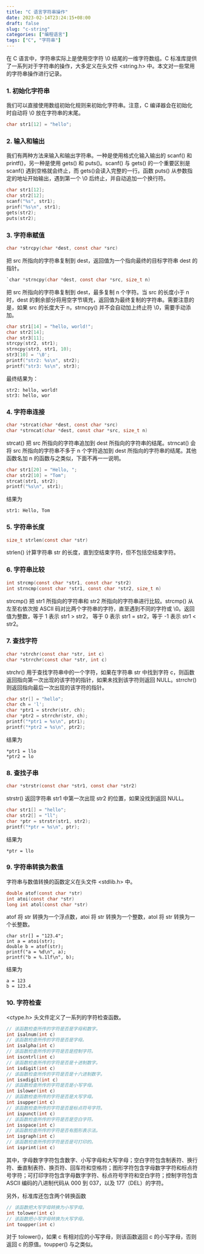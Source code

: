 ```yaml
---
title: "C 语言字符串操作"
date: 2023-02-14T23:24:15+08:00
draft: false
slug: "c-string"
categories: ["编程语言"]
tags: ["C", "字符串"]
---
```


在 C 语言中，字符串实际上是使用空字符 \0 结尾的一维字符数组。C 标准库提供了一系列对于字符串的操作，大多定义在头文件 <string.h> 中。本文对一些常用的字符串操作进行记录。

<!--more-->

### 1. 初始化字符串

我们可以直接使用数组初始化规则来初始化字符串。注意，C 编译器会在初始化时自动将 \0 放在字符串的末尾。

```c
char str1[12] = "hello";
```

### 2. 输入和输出

我们有两种方法来输入和输出字符串。一种是使用格式化输入输出的 scanf() 和 printf()，另一种是使用 gets() 和 puts()。scanf() 与 gets() 的一个重要区别是 scanf() 遇到空格就会终止，而 gets()会读入完整的一行。函数 puts() 从参数指定的地址开始输出，遇到第一个 \0 后终止，并自动追加一个换行符。

```c
char str1[12];
char str2[12];
scanf("%s", str1);
prinf("%s\n", str1);
gets(str2);
puts(str2);
```

### 3. 字符串赋值

```c
char *strcpy(char *dest, const char *src)
```

把 src 所指向的字符串复制到 dest，返回值为一个指向最终的目标字符串 dest 的指针。

```c
`char *strncpy(char *dest, const char *src, size_t n)
```

把 src 所指向的字符串复制到 dest，最多复制 n 个字符。当 src 的长度小于 n 时，dest 的剩余部分将用空字节填充，返回值为最终复制的字符串。需要注意的是，如果 src 的长度大于 n，strncpy() 并不会自动加上终止符 \0，需要手动添加。

```c
char str1[14] = "hello, world!";
char str2[14];
char str3[11];
strcpy(str2, str1);
strncpy(str3, str1, 10);
str3[10] = '\0';
printf("str2: %s\n", str2);
printf("str3: %s\n", str3);
```

最终结果为：

```
str2: hello, world!
str3: hello, wor
```

### 4. 字符串连接

```c
char *strcat(char *dest, const char *src)
char *strncat(char *dest, const char *src, size_t n)
```

strcat() 把 src 所指向的字符串追加到 dest 所指向的字符串的结尾。strncat() 会将 src 所指向的字符串不多于 n 个字符追加到 dest 所指向的字符串的结尾。其他函数名加 n 的函数与之类似，下面不再一一说明。

```c
char str1[20] = "Hello, ";
char str2[10] = "Tom";
strcat(str1, str2);
printf("%s\n", str1);
```

结果为

```
str1: Hello, Tom
```

### 5. 字符串长度

```c
size_t strlen(const char *str)
```

strlen() 计算字符串 str 的长度，直到空结束字符，但不包括空结束字符。

### 6. 字符串比较

```c
int strcmp(const char *str1, const char *str2)
int strncmp(const char *str1, const char *str2, size_t n)
```

strcmp() 把 str1 所指向的字符串和 str2 所指向的字符串进行比较。strcmp() 从左至右依次按 ASCII 码对比两个字符串的字符，直至遇到不同的字符或 \0。返回值为整数，等于 1 表示 str1 > str2， 等于 0 表示 str1 = str2，等于 -1 表示 str1 < str2。

### 7. 查找字符

```c
char *strchr(const char *str, int c)
char *strrchr(const char *str, int c)
```

strchr() 用于查找字符串中的一个字符，如果在字符串 str 中找到字符 c，则函数返回指向第一次出现的该字符的指针，如果未找到该字符则返回 NULL。strrchr() 则返回指向最后一次出现的该字符的指针。

```c
char str[] = "hello";
char ch = 'l';
char *ptr1 = strchr(str, ch);
char *ptr2 = strrchr(str, ch);
printf("*ptr1 = %s\n", ptr1);
printf("*ptr2 = %s\n", ptr2);
```

结果为

```
*ptr1 = llo
*ptr2 = lo
```

### 8. 查找子串

```c
char *strstr(const char *str1, const char *str2)
```

strstr() 返回字符串 str1 中第一次出现 str2 的位置，如果没找到返回 NULL。

```c
char str1[] = "hello";
char str2[] = "ll";
char *ptr = strstr(str1, str2);
printf("*ptr = %s\n", ptr);
```

结果为

```
*ptr = llo
```

### 9. 字符串转换为数值

字符串与数值转换的函数定义在头文件 <stdlib.h> 中。

```c
double atof(const char *str)
int atoi(const char *str)
long int atol(const char *str)
```

atof 将 str 转换为一个浮点数，atoi 将 str 转换为一个整数，atol 将 str 转换为一个长整数。

```
char str[] = "123.4";
int a = atoi(str);
double b = atof(str);
printf("a = %d\n", a);
printf("b = %.1lf\n", b);
```

结果为

```
a = 123
b = 123.4
```

### 10. 字符检查

<ctype.h> 头文件定义了一系列的字符检查函数。

```c
// 该函数检查所传的字符是否是字母和数字。
int isalnum(int c)
// 该函数检查所传的字符是否是字母。
int isalpha(int c)
// 该函数检查所传的字符是否是控制字符。
int iscntrl(int c)
// 该函数检查所传的字符是否是十进制数字。
int isdigit(int c)
// 该函数检查所传的字符是否是十六进制数字。
int isxdigit(int c)
// 该函数检查所传的字符是否是小写字母。
int islower(int c)
// 该函数检查所传的字符是否是大写字母。
int isupper(int c)
// 该函数检查所传的字符是否是标点符号字符。
int ispunct(int c)
// 该函数检查所传的字符是否是空白字符。
int isspace(int c)
// 该函数检查所传的字符是否有图形表示法。
int isgraph(int c)
// 该函数检查所传的字符是否是可打印的。
int isprint(int c)
```

其中，字母数字字符包含数字、小写字母和大写字母；空白字符包含制表符、换行符、垂直制表符、换页符、回车符和空格符；图形字符包含字母数字字符和标点符号字符；可打印字符包含字母数字字符、标点符号字符和空白字符；控制字符包含 ASCII 编码的八进制代码从 000 到 037，以及 177（DEL）的字符。

另外，标准库还包含两个转换函数

```c
// 该函数把大写字母转换为小写字母。
int tolower(int c)
// 该函数把小写字母转换为大写字母。
int toupper(int c)
```

对于 tolower()，如果 c 有相对应的小写字母，则该函数返回 c 的小写字母，否则返回 c 的原值。toupper() 与之类似。
